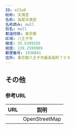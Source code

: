 ```yaml
---
ID: e2Iw9
総称: 天満宮
名称: 高尾天満宮
名称読み: null
別名: null
都道府県: 東京都
区域: 八王子市
緯度: 35.6389356
経度: 139.2599909
郵便番号: 1930841
住所: 東京都八王子市裏高尾町７０９
---
```


## その他

### 参考URL

| URL | 説明          |
| --- | ------------- |
|     | OpenStreetMap |
